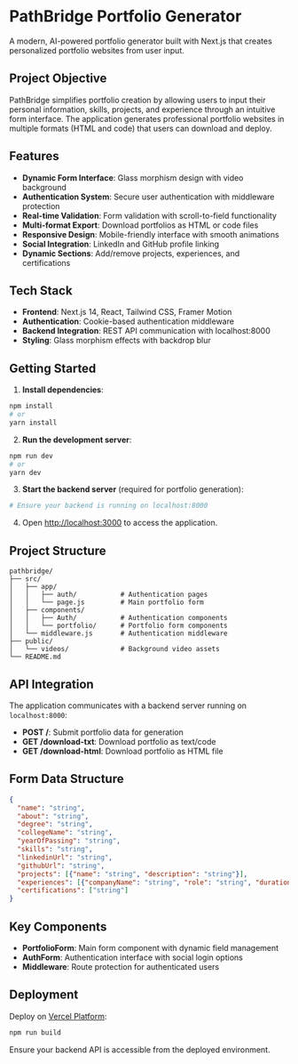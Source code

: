 # PathBridge Portfolio Generator

A modern, AI-powered portfolio generator built with Next.js that creates personalized portfolio websites from user input.

## Project Objective

PathBridge simplifies portfolio creation by allowing users to input their personal information, skills, projects, and experience through an intuitive form interface. The application generates professional portfolio websites in multiple formats (HTML and code) that users can download and deploy.

## Features

- **Dynamic Form Interface**: Glass morphism design with video background
- **Authentication System**: Secure user authentication with middleware protection
- **Real-time Validation**: Form validation with scroll-to-field functionality
- **Multi-format Export**: Download portfolios as HTML or code files
- **Responsive Design**: Mobile-friendly interface with smooth animations
- **Social Integration**: LinkedIn and GitHub profile linking
- **Dynamic Sections**: Add/remove projects, experiences, and certifications

## Tech Stack

- **Frontend**: Next.js 14, React, Tailwind CSS, Framer Motion
- **Authentication**: Cookie-based authentication middleware
- **Backend Integration**: REST API communication with localhost:8000
- **Styling**: Glass morphism effects with backdrop blur

## Getting Started

1. **Install dependencies**:
```bash
npm install
# or
yarn install
```

2. **Run the development server**:
```bash
npm run dev
# or
yarn dev
```

3. **Start the backend server** (required for portfolio generation):
```bash
# Ensure your backend is running on localhost:8000
```

4. Open [http://localhost:3000](http://localhost:3000) to access the application.

## Project Structure

```
pathbridge/
├── src/
│   ├── app/
│   │   ├── auth/           # Authentication pages
│   │   └── page.js         # Main portfolio form
│   ├── components/
│   │   ├── Auth/           # Authentication components
│   │   └── portfolio/      # Portfolio form components
│   └── middleware.js       # Authentication middleware
├── public/
│   └── videos/             # Background video assets
└── README.md
```

## API Integration

The application communicates with a backend server running on `localhost:8000`:

- **POST /**: Submit portfolio data for generation
- **GET /download-txt**: Download portfolio as text/code
- **GET /download-html**: Download portfolio as HTML file

## Form Data Structure

```json
{
  "name": "string",
  "about": "string",
  "degree": "string",
  "collegeName": "string",
  "yearOfPassing": "string",
  "skills": "string",
  "linkedinUrl": "string",
  "githubUrl": "string",
  "projects": [{"name": "string", "description": "string"}],
  "experiences": [{"companyName": "string", "role": "string", "duration": "string"}],
  "certifications": ["string"]
}
```

## Key Components

- **PortfolioForm**: Main form component with dynamic field management
- **AuthForm**: Authentication interface with social login options
- **Middleware**: Route protection for authenticated users

## Deployment

Deploy on [Vercel Platform](https://vercel.com/new?utm_medium=default-template&filter=next.js&utm_source=create-next-app&utm_campaign=create-next-app-readme):

```bash
npm run build
```

Ensure your backend API is accessible from the deployed environment.